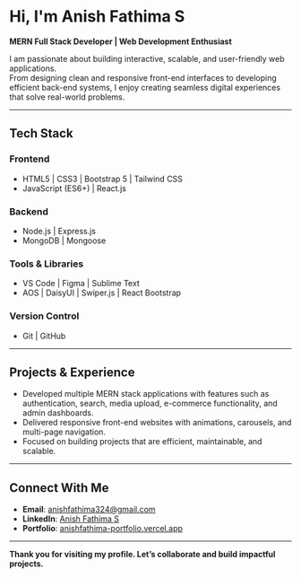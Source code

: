 # Hi, I'm **Anish Fathima S**

**MERN Full Stack Developer | Web Development Enthusiast**

I am passionate about building interactive, scalable, and user-friendly web applications.  
From designing clean and responsive front-end interfaces to developing efficient back-end systems, I enjoy creating seamless digital experiences that solve real-world problems.

---

## Tech Stack

### Frontend
- HTML5 | CSS3 | Bootstrap 5 | Tailwind CSS  
- JavaScript (ES6+) | React.js  

### Backend
- Node.js | Express.js  
- MongoDB | Mongoose  

### Tools & Libraries
- VS Code | Figma | Sublime Text  
- AOS | DaisyUI | Swiper.js | React Bootstrap  

### Version Control
- Git | GitHub  

---

## Projects & Experience
- Developed multiple MERN stack applications with features such as authentication, search, media upload, e-commerce functionality, and admin dashboards.  
- Delivered responsive front-end websites with animations, carousels, and multi-page navigation.  
- Focused on building projects that are efficient, maintainable, and scalable.  

---

## Connect With Me
- **Email**: [anishfathima324@gmail.com](mailto:anishfathima324@gmail.com)  
- **LinkedIn**: [Anish Fathima S](https://www.linkedin.com/in/anishfathima/)  
- **Portfolio**: [anishfathima-portfolio.vercel.app](https://anishfathima-portfolio.vercel.app)  

---

**Thank you for visiting my profile. Let’s collaborate and build impactful projects.**
